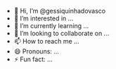 - 👋 Hi, I’m @gessiquinhadovasco
- 👀 I’m interested in ...
- 🌱 I’m currently learning ...
- 💞️ I’m looking to collaborate on ...
- 📫 How to reach me ...
- 😄 Pronouns: ...
- ⚡ Fun fact: ...

<!---
gessiquinhadovasco/gessiquinhadovasco is a ✨ special ✨ repository because its `README.md` (this file) appears on your GitHub profile.
You can click the Preview link to take a look at your changes.
--->
